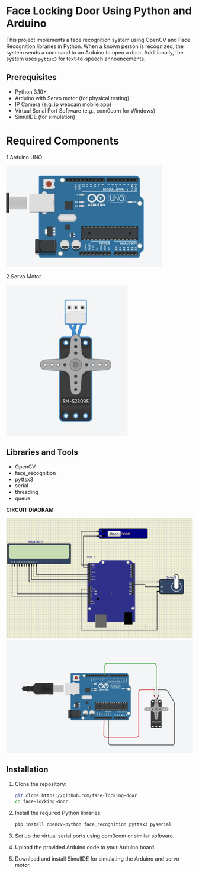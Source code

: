 # Face Locking Door Using Python and Arduino
This project implements a face recognition system using OpenCV and Face Recognition libraries in Python. When a known person is recognized, the system sends a command to an Arduino to open a door. Additionally, the system uses `pyttsx3` for text-to-speech announcements.

## Prerequisites

- Python 3.10+
- Arduino with Servo motor (for physical testing)
- IP Camera (e.g. ip webcam mobile app)
- Virtual Serial Port Software (e.g., com0com for Windows)
- SimulIDE (for simulation)

# Required Components
1.Arduino UNO

![Logo](/images/23.JPG)

2.Servo Motor

![Logo](/images/25.JPG)


## Libraries and Tools

- OpenCV
- face_recognition
- pyttsx3
- serial
- threading
- queue

**CIRCUIT DIAGRAM**

![Logo](images/simulide_circuit.png)
![Logo](images/circuitdiagram.JPG)


## Installation

1. Clone the repository:
    ```sh
    git clone https://github.com/face-locking-door
    cd face-locking-door
    ```

2. Install the required Python libraries:
    ```sh
    pip install opencv-python face_recognition pyttsx3 pyserial
    ```

3. Set up the virtual serial ports using com0com or similar software.

4. Upload the provided Arduino code to your Arduino board.

5. Download and install SimulIDE for simulating the Arduino and servo motor.